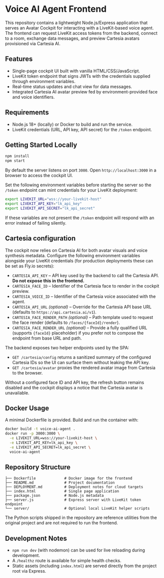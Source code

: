 # Voice AI Agent Frontend

This repository contains a lightweight Node.js/Express application that serves an Avatar Cockpit for interacting with a LiveKit-based voice agent. The frontend can request LiveKit access tokens from the backend, connect to a room, exchange data messages, and preview Cartesia avatars provisioned via Cartesia AI.

## Features

- Single-page cockpit UI built with vanilla HTML/CSS/JavaScript.
- LiveKit token endpoint that signs JWTs with the credentials supplied through environment variables.
- Real-time status updates and chat view for data messages.
- Integrated Cartesia AI avatar preview fed by environment-provided face and voice identifiers.

## Requirements

- Node.js 18+ (locally) or Docker to build and run the service.
- LiveKit credentials (URL, API key, API secret) for the `/token` endpoint.

## Getting Started Locally

```bash
npm install
npm start
```

By default the server listens on port `3000`. Open `http://localhost:3000` in a browser to access the cockpit UI.

Set the following environment variables before starting the server so the `/token` endpoint can mint credentials for your LiveKit deployment:

```bash
export LIVEKIT_URL="wss://your-livekit-host"
export LIVEKIT_API_KEY="lk_api_key"
export LIVEKIT_API_SECRET="lk_api_secret"
```

If these variables are not present the `/token` endpoint will respond with an error instead of failing silently.

## Cartesia configuration

The cockpit now relies on Cartesia AI for both avatar visuals and voice synthesis metadata. Configure the following environment variables alongside your LiveKit credentials (for production deployments these can be set as Fly.io secrets):

- `CARTESIA_API_KEY` – API key used by the backend to call the Cartesia API. **Do not expose this in the frontend.**
- `CARTESIA_FACE_ID` – Identifier of the Cartesia face to render in the cockpit preview.
- `CARTESIA_VOICE_ID` – Identifier of the Cartesia voice associated with the agent.
- `CARTESIA_API_URL` *(optional)* – Override for the Cartesia API base URL (defaults to `https://api.cartesia.ai/v1`).
- `CARTESIA_FACE_RENDER_PATH` *(optional)* – Path template used to request the face render (defaults to `/faces/{faceId}/render`).
- `CARTESIA_FACE_RENDER_URL` *(optional)* – Provide a fully qualified URL (supports `{faceId}` placeholder) if you prefer not to compose the endpoint from base URL and path.

The backend exposes two helper endpoints used by the SPA:

- `GET /cartesia/config` returns a sanitized summary of the configured Cartesia IDs so the UI can surface them without leaking the API key.
- `GET /cartesia/avatar` proxies the rendered avatar image from Cartesia to the browser.

Without a configured face ID and API key, the refresh button remains disabled and the cockpit displays a notice that the Cartesia avatar is unavailable.

## Docker Usage

A minimal Dockerfile is provided. Build and run the container with:

```bash
docker build -t voice-ai-agent .
docker run -p 3000:3000 \
  -e LIVEKIT_URL=wss://your-livekit-host \
  -e LIVEKIT_API_KEY=lk_api_key \
  -e LIVEKIT_API_SECRET=lk_api_secret \
  voice-ai-agent
```

## Repository Structure

```
├── Dockerfile             # Docker image for the frontend
├── README.md              # Project documentation
├── DEPLOYMENT.md          # Deployment notes for cloud targets
├── index.html             # Single page application
├── package.json           # Node.js metadata
├── server.js              # Express server with LiveKit token endpoint
└── server/                # Optional local LiveKit helper scripts
```

The Python scripts shipped in the repository are reference utilities from the original project and are not required to run the frontend.

## Development Notes

- `npm run dev` (with nodemon) can be used for live reloading during development.
- A `/healthz` route is available for simple health checks.
- Static assets (including `index.html`) are served directly from the project root via Express.
